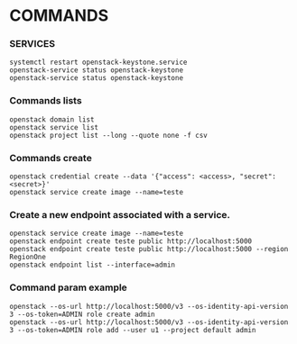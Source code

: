 # COMMANDS

### SERVICES
```
systemctl restart openstack-keystone.service
openstack-service status openstack-keystone
openstack-service status openstack-keystone
```

### Commands lists
	openstack domain list
	openstack service list
	openstack project list --long --quote none -f csv

### Commands create
	openstack credential create --data '{"access": <access>, "secret": <secret>}'
	openstack service create image --name=teste

### Create a new endpoint associated with a service.
	openstack service create image --name=teste
	openstack endpoint create teste public http://localhost:5000
	openstack endpoint create teste public http://localhost:5000 --region RegionOne
	openstack endpoint list --interface=admin

### Command param example
	openstack --os-url http://localhost:5000/v3 --os-identity-api-version 3 --os-token=ADMIN role create admin
	openstack --os-url http://localhost:5000/v3 --os-identity-api-version 3 --os-token=ADMIN role add --user u1 --project default admin

